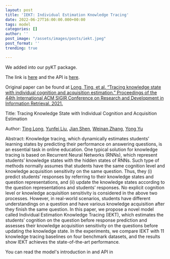 ```yaml
---
layout: post
title: 'IEKT: Individual Estimation Knowledge Tracing'
date: 2022-06-27T16:00:00.000+00:00
tags: model
categories: []
author: ''
post_image: "/assets/images/posts/iekt.jpeg"
post_format: ''
trending: true

---
```

We added into our pyKT package.

The link is [here](https://pykt-toolkit.readthedocs.io/en/latest/models.html#iekt) and the API is [here](https://pykt-toolkit.readthedocs.io/en/latest/pykt.models.html#module-pykt.models.iekt).

Original paper can be found at [Long, Ting, et al. “Tracing knowledge state with individual cognition and acquisition estimation.” Proceedings of the 44th International ACM SIGIR Conference on Research and Development in Information Retrieval. 2021.](https://wnzhang.net/papers/2021-sigir-iekt.pdf)

Title: Tracing Knowledge State with Individual Cognition and Acquisition Estimation

Author: [Ting Long](https://dl.acm.org/profile/99659818388), [Yunfei Liu](https://dl.acm.org/profile/99659820480), [Jian Shen](https://dl.acm.org/profile/99659566970), [Weinan Zhang](https://dl.acm.org/profile/81555923456), [Yong Yu](https://dl.acm.org/profile/81548005779)

Abstract: Knowledge tracing, which dynamically estimates students’ learning states by predicting their performance on answering questions, is an essential task in online education. One typical solution for knowledge tracing is based on Recurrent Neural Networks (RNNs), which represent students’ knowledge states with the hidden states of RNNs. Such type of methods normally assumes that students have the same cognition level and knowledge acquisition sensitivity on the same question. Thus, they (i) predict students’ responses by referring to their knowledge states and question representations, and (ii) update the knowledge states according to the question representations and students’ responses. No explicit cognition level or knowledge acquisition sensitivity is considered in the above two processes. However, in real-world scenarios, students have different understandings on a question and have various knowledge acquisition after they finish the same question. In this paper, we propose a novel model called Individual Estimation Knowledge Tracing (IEKT), which estimates the students’ cognition on the question before response prediction and assesses their knowledge acquisition sensitivity on the questions before updating the knowledge state. In the experiments, we compare IEKT with 11 knowledge tracing baselines on four benchmark datasets, and the results show IEKT achieves the state-of-the-art performance.

You can read the model's introduction in  and API in